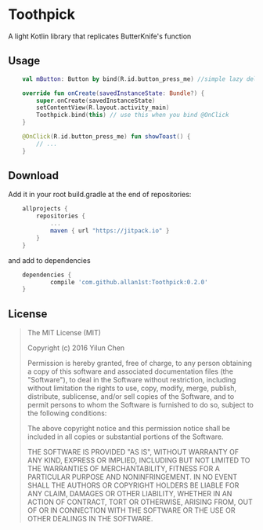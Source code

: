 # Toothpick
A light Kotlin library that replicates ButterKnife's function

## Usage
```kotlin
	val mButton: Button by bind(R.id.button_press_me) //simple lazy delegation

	override fun onCreate(savedInstanceState: Bundle?) {
    	super.onCreate(savedInstanceState)
    	setContentView(R.layout.activity_main)
    	Toothpick.bind(this) // use this when you bind @OnClick
	}

	@OnClick(R.id.button_press_me) fun showToast() {
    	// ...
	}
```

## Download
Add it in your root build.gradle at the end of repositories:
```groovy
	allprojects {
		repositories {
			...
			maven { url "https://jitpack.io" }
		}
	}
```
and add to dependencies
```groovy
    dependencies {
	        compile 'com.github.allan1st:Toothpick:0.2.0'
	}
```

## License
> The MIT License (MIT)
> 
> Copyright (c) 2016 Yilun Chen
> 
> Permission is hereby granted, free of charge, to any person obtaining a copy
> of this software and associated documentation files (the "Software"), to deal
> in the Software without restriction, including without limitation the rights
> to use, copy, modify, merge, publish, distribute, sublicense, and/or sell
> copies of the Software, and to permit persons to whom the Software is
> furnished to do so, subject to the following conditions:
> 
> The above copyright notice and this permission notice shall be included in all
> copies or substantial portions of the Software.
> 
> THE SOFTWARE IS PROVIDED "AS IS", WITHOUT WARRANTY OF ANY KIND, EXPRESS OR
> IMPLIED, INCLUDING BUT NOT LIMITED TO THE WARRANTIES OF MERCHANTABILITY,
> FITNESS FOR A PARTICULAR PURPOSE AND NONINFRINGEMENT. IN NO EVENT SHALL THE
> AUTHORS OR COPYRIGHT HOLDERS BE LIABLE FOR ANY CLAIM, DAMAGES OR OTHER
> LIABILITY, WHETHER IN AN ACTION OF CONTRACT, TORT OR OTHERWISE, ARISING FROM,
> OUT OF OR IN CONNECTION WITH THE SOFTWARE OR THE USE OR OTHER DEALINGS IN THE
> SOFTWARE.
